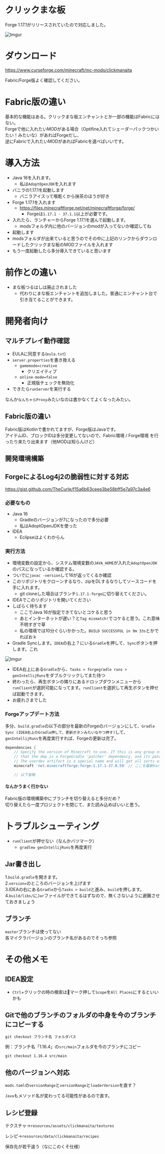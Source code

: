 # クリックまな板
Forge 1.17.1がリリースされていたので対応しました。

![Imgur](https://imgur.com/ZMqBqpH.png)

# ダウンロード
https://www.curseforge.com/minecraft/mc-mods/clickmanaita

Fabric/Forge版よく確認してください。

# Fabric版の違い
基本的な機能はある。クリックまな板エンチャントとか一部の機能はFabricにはない。  
Forgeで他に入れたいMODがある場合（Optifine入れてシェーダーパックつかいたい！みたいな）があればForgeだし、  
逆にFabricで入れたいMODがあればFabricを選べばいいです。

# 導入方法
- Java 16を入れます。
  - 私は`AdoptOpenJDK`を入れます
- バニラの1.17.1を起動します
    - バニラアイスって喉乾くから抹茶のほうが好き
- Forge 1.17.1を入れます
  - https://files.minecraftforge.net/net/minecraftforge/forge/
    - Forgeは`1.17.1 - 37.1.1`以上が必要です。
- 入れたら、ランチャーからForge 1.17.1を選んで起動します。
  - modsフォルダ内に他のバージョンのmodが入ってないか確認してね
- 起動します
- modsフォルダが出来ていると思うのでその中に上記のリンクからダウンロードしたクリックまな板のMODファイルを入れます
- もう一度起動したら多分導入できていると思います

# 前作との違い
- まな板つるはしは廃止されました
    - 代わりにまな板エンチャントを追加しました。普通にエンチャント台で引き当てることができます。
  
# 開発者向け
## マルチプレイ動作確認
- EULAに同意する(`eula.txt`)
- `server.properties`を書き換える
   - `gamemode=creative`
     - クリエイティブ
   - `online-mode=false`
     - 正規版チェックを無効化
- できたら`runServer`を実行する

なんか`なんちゃらProxy`みたいなのは書かなくてよくなったみたい。

## Fabric版の違い
Fabric版はKotlinで書かれてますが、Forge版はJavaです。  
アイテムID、ブロックIDは多分変更してないので、Fabric環境 / Forge環境 を行ったり来たり出来ます（他MODは知らんけど）

## 開発環境構築

## ForgeによるLog4j2の脆弱性に対する対応

https://gist.github.com/TheCurle/f15a6b63ceee3be58bff5e7a97c3a4e6


### 必要なもの
- Java 16
    - Gradleのバージョンが7になったので多分必要
    - 私はAdoptOpenJDKを使った
- IDEA
    - Eclipseはよくわからん
    
### 実行方法
- 環境変数の設定から、システム環境変数の`JAVA_HOME`が入れた`AdoptOpenJDK`のパスになっているか確認する。
- ついでに`javac -version`して16が返ってくるか確認
- このリポジトリをクローンするなり、zipをDLするなりしてソースコードを手に入れます。
    - git cloneした場合はブランチ`1.17.1-forge`に切り替えてください。
- IDEAでこのリポジトリを開いてください
- しばらく待ちます
    - ここでJava 16が指定できてないとコケると思う
    - あとインターネットが遅い？と`Tag mismatch!`でコケると思う。これ意味不明すぎで草
    - 私の環境では10分ぐらいかかった。`BUILD SUCCESSFUL in 9m 33s`とかでればおｋ
- Gradle Syncします。`IDEA`の右上？にいる`Gradle`を押して、`Sync`ボタンを押します。これ

![Imgur](https://imgur.com/0ra6jbW.png)

- IDEA右上にある`Gradle`から、`Tasks > forgegradle runs > genIntellijRuns`をダブルクリックしてまた待つ
- 終わったら、再生ボタンの隣りにあるドロップダウンメニューから`runClient`が選択可能になってます。`runClient`を選択して再生ボタンを押せば起動できます。
- お疲れさまでした

### Forgeアップデート方法
多分、`build.gradle`の以下の部分を最新のForgeのバージョンにして、`Gradle Sync (IDEA右上のGradle押して、更新ボタンみたいなやつ押す)`して、`genIntellijRuns`を再度実行すれば、Forgeの更新は完了。

```gradle
dependencies {
    // Specify the version of Minecraft to use. If this is any group other than 'net.minecraft', it is assumed
    // that the dep is a ForgeGradle 'patcher' dependency, and its patches will be applied.
    // The userdev artifact is a special name and will get all sorts of transformations applied to it.
    minecraft 'net.minecraftforge:forge:1.17.1-37.0.59' // ここを最新Varに

    // 以下省略

```

#### なんかうまく行かない
Fabric版の環境構築中にブランチを切り替えると多分だめ？  
切り替えたら一度プロジェクトを閉じて、また読み込めばいいと思う。

# トラブルシューティング
- `runClient`が押せない（なんかバツマーク）
    - `gradlew genIntellijRuns`を再度実行
    
## Jar書き出し

1.`build.gradle`を開きます。  
2.`version=`のところのバージョンを上げます  
3.IDEAの右にある`Gradle`から`Tasks > build`と進み、`build`を押します。
4.`build/libs/`に`Jar`ファイルができてるはずなので、無くさないように避難させておきましょう

## ブランチ
`master`ブランチは使ってない  
各マイクラバージョンのブランチ名があるのでそっち参照

# その他メモ

## IDEA設定
- `Ctrl`+クリックの時の検索は🔧マーク押して`Scope`を`All Places`にするといいかも

## Gitで他のブランチのフォルダの中身を今のブランチにコピーする

`git checkout ブランチ名 フォルダパス`

例：ブランチ名「1.16.4」の`src/main`フォルダを今のブランチにコピー

`git checkout 1.16.4 src/main`

## 他のバージョンへ対応

`mods.toml`の`versionRange`と`versionRange`と`loaderVersion`を直す？

`Java`もメソッド名が変わってる可能性があるので直す。

## レシピ登録
テクスチャ→`resources/assets/clickmanaita/textures`

レシピ→`resources/data/clickmanaita/recipes`

保存先が若干違う（なにこのくそ仕様）